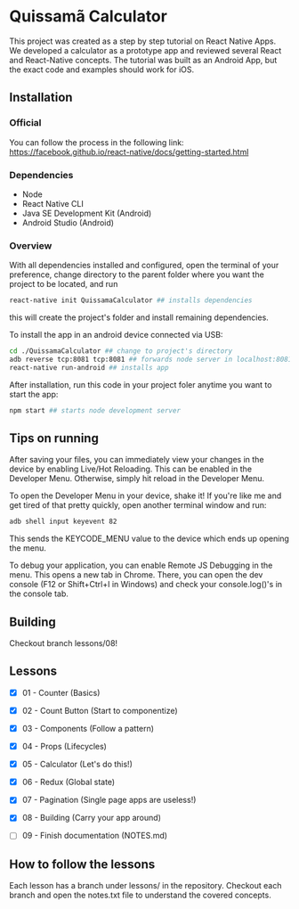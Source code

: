 # Quissamã Calculator

This project was created as a step by step tutorial on React Native Apps.
We developed a calculator as a prototype app and reviewed several React and React-Native concepts.
The tutorial was built as an Android App, but the exact code and examples should work for iOS.

## Installation

### Official

You can follow the process in the following link:
<https://facebook.github.io/react-native/docs/getting-started.html>

### Dependencies

* Node
* React Native CLI
* Java SE Development Kit (Android)
* Android Studio (Android)

### Overview

With all dependencies installed and configured, open the terminal of your preference, change directory to the parent folder where you want the project to be located, and run

~~~~bash
react-native init QuissamaCalculator ## installs dependencies
~~~~

this will create the project's folder and install remaining dependencies.

To install the app in an android device connected via USB:

~~~~bash
cd ./QuissamaCalculator ## change to project's directory
adb reverse tcp:8081 tcp:8081 ## forwards node server in localhost:8081 to device's 8081 port
react-native run-android ## installs app
~~~~

After installation, run this code in your project foler anytime you want to start the app:

~~~~bash
npm start ## starts node development server
~~~~

## Tips on running

After saving your files, you can immediately view your changes in the device by enabling Live/Hot Reloading. This can be enabled in the Developer Menu.
Otherwise, simply hit reload in the Developer Menu.

To open the Developer Menu in your device, shake it!
If you're like me and get tired of that pretty quickly, open another terminal window and run:

~~~~bash
adb shell input keyevent 82
~~~~

This sends the KEYCODE_MENU value to the device which ends up opening the menu.

To debug your application, you can enable Remote JS Debugging in the menu. This opens a new tab in Chrome. There, you can open the dev console (F12 or Shift+Ctrl+I in Windows) and check your console.log()'s in the console tab.

## Building

Checkout branch lessons/08!

## Lessons

- [x] 01 - Counter (Basics)
- [x] 02 - Count Button (Start to componentize)
- [x] 03 - Components (Follow a pattern)
- [x] 04 - Props (Lifecycles)
- [x] 05 - Calculator (Let's do this!)
- [x] 06 - Redux (Global state)
- [x] 07 - Pagination (Single page apps are useless!)
- [x] 08 - Building (Carry your app around)
- [ ] 09 - Finish documentation (NOTES.md)


## How to follow the lessons

Each lesson has a branch under lessons/ in the repository. Checkout each branch and open the notes.txt file to understand the covered concepts.

